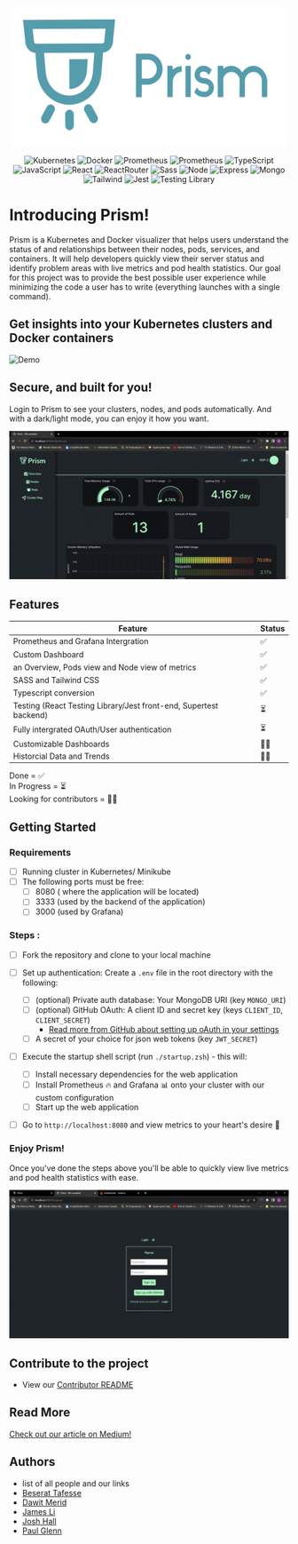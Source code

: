 <div align='center'> <img width="500px" height="250px" src='./Prism logo 1.png'/>

![Kubernetes](https://img.shields.io/badge/Kubernetes-326ce5?style=for-the-badge&logo=kubernetes&logoColor=white)
![Docker](https://img.shields.io/badge/Docker-0db7ed?style=for-the-badge&logo=docker&logoColor=white)
![Prometheus](https://img.shields.io/badge/Prometheus-E7532D?style=for-the-badge&logo=prometheus&logoColor=white)
![Prometheus](https://img.shields.io/badge/Grafana-F69920?style=for-the-badge&logo=grafana&logoColor=white)
![TypeScript](https://img.shields.io/badge/TypeScript-007ACC?style=for-the-badge&logo=typescript&logoColor=white)
![JavaScript](https://img.shields.io/badge/javascript-%23323330.svg?style=for-the-badge&logo=javascript&logoColor=%23F7DF1E)
![React](https://img.shields.io/badge/react-%2320232a.svg?style=for-the-badge&logo=react&logoColor=%2361DAFB)
![ReactRouter](https://img.shields.io/badge/React_Router-CA4245?style=for-the-badge&logo=react-router&logoColor=white)
![Sass](https://img.shields.io/badge/Sass-CC6699?style=for-the-badge&logo=sass&logoColor=white)
![Node](https://img.shields.io/badge/-node-339933?style=for-the-badge&logo=node.js&logoColor=white)
![Express](https://img.shields.io/badge/express-%23404d59.svg?style=for-the-badge&logo=express&logoColor=%2361DAFB)
![Mongo](https://img.shields.io/badge/MongoDB-4EA94B?style=for-the-badge&logo=mongodb&logoColor=white)
![Tailwind](https://img.shields.io/badge/Tailwind_CSS-38B2AC?style=for-the-badge&logo=tailwind-css&logoColor=white)
![Jest](https://img.shields.io/badge/Jest-323330?style=for-the-badge&logo=Jest&logoColor=white)
![Testing Library](https://img.shields.io/badge/testing%20library-323330?style=for-the-badge&logo=testing-library&logoColor=red)

</div>

# Introducing Prism!

Prism is a Kubernetes and Docker visualizer that helps users understand the status of and relationships between their nodes, pods, services, and containers. It will help developers quickly view their server status and identify problem areas with live metrics and pod health statistics.
Our goal for this project was to provide the best possible user experience while minimizing the code a user has to write (everything launches with a single command).

## Get insights into your Kubernetes clusters and Docker containers

<img alt="Demo" src="./readme-gifs/demo_views.gif">

## Secure, and built for you!

Login to Prism to see your clusters, nodes, and pods automatically. And with a dark/light mode, you can enjoy it how you want.

<img alt="Demo" src="./readme-gifs/demo_darkmode.gif">

## Features

| Feature                                                           | Status |
| ----------------------------------------------------------------- | ------ |
| Prometheus and Grafana Intergration                               | ✅     |
| Custom Dashboard                                                  | ✅     |
| an Overview, Pods view and Node view of metrics                   | ✅     |
| SASS and Tailwind CSS                                             | ✅     |
| Typescript conversion                                             | ✅     |
| Testing (React Testing Library/Jest front-end, Supertest backend) | ⏳     |
| Fully intergrated OAuth/User authentication                       | ⏳     |
| Customizable Dashboards                                           | 🙏🏻     |
| Historcial Data and Trends                                        | 🙏🏻     |

Done = ✅
<br>
In Progress = ⏳
<br>
Looking for contributors = 🙏🏻

## Getting Started

### Requirements

- [ ] Running cluster in Kubernetes/ Minikube
- [ ] The following ports must be free:
  - [ ] 8080 ( where the application will be located)
  - [ ] 3333 (used by the backend of the application)
  - [ ] 3000 (used by Grafana)

### Steps :

- [ ] Fork the repository and clone to your local machine
- [ ] Set up authentication: Create a `.env` file in the root directory with the following:
  - [ ] (optional) Private auth database: Your MongoDB URI (key `MONGO_URI`)
  - [ ] (optional) GitHub OAuth: A client ID and secret key (keys `CLIENT_ID`, `CLIENT_SECRET`)
    - [Read more from GitHub about setting up oAuth in your settings](https://docs.github.com/en/apps/oauth-apps/building-oauth-apps/creating-an-oauth-app)
  - [ ] A secret of your choice for json web tokens (key `JWT_SECRET`)
- [ ] Execute the startup shell script (run `./startup.zsh`) - this will:

  - [ ] Install necessary dependencies for the web application
  - [ ] Install Prometheus 🔥 and Grafana 📊 onto your cluster with our custom configuration
  - [ ] Start up the web application

- [ ] Go to `http://localhost:8080` and view metrics to your heart's desire 🤩

### Enjoy Prism!

Once you've done the steps above you'll be able to quickly view live metrics and pod health statistics with ease.

<img alt="Demo" src="./readme-gifs/demo_login.gif">

## Contribute to the project

- View our [Contributor README](/DEV_README.md)

## Read More

[Check out our article on Medium!](https://medium.com/@k8s.prism/prism-all-in-one-kubernetes-visualizer-7338b56f8de2)

## Authors

- list of all people and our links
- [Beserat Tafesse](https://github.com/BeseratT)
- [Dawit Merid](https://github.com/dawitmerid)
- [James Li](https://github.com/Jxmes-Li)
- [Josh Hall](https://github.com/joshuarhall)
- [Paul Glenn](https://github.com/paglenn)

